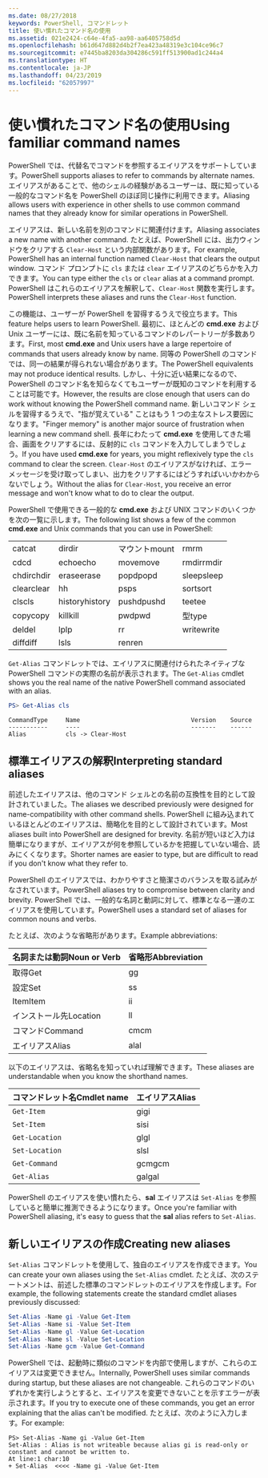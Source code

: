 ```yaml
---
ms.date: 08/27/2018
keywords: PowerShell, コマンドレット
title: 使い慣れたコマンド名の使用
ms.assetid: 021e2424-c64e-4fa5-aa98-aa6405758d5d
ms.openlocfilehash: b61d647d882d4b2f7ea423a48319e3c104ce96c7
ms.sourcegitcommit: e7445ba8203da304286c591ff513900ad1c244a4
ms.translationtype: HT
ms.contentlocale: ja-JP
ms.lasthandoff: 04/23/2019
ms.locfileid: "62057997"
---
```

# <a name="using-familiar-command-names"></a><span data-ttu-id="01288-103">使い慣れたコマンド名の使用</span><span class="sxs-lookup"><span data-stu-id="01288-103">Using familiar command names</span></span>

<span data-ttu-id="01288-104">PowerShell では、代替名でコマンドを参照するエイリアスをサポートしています。</span><span class="sxs-lookup"><span data-stu-id="01288-104">PowerShell supports aliases to refer to commands by alternate names.</span></span> <span data-ttu-id="01288-105">エイリアスがあることで、他のシェルの経験があるユーザーは、既に知っている一般的なコマンド名を PowerShell のほぼ同じ操作に利用できます。</span><span class="sxs-lookup"><span data-stu-id="01288-105">Aliasing allows users with experience in other shells to use common command names that they already know for similar operations in PowerShell.</span></span>

<span data-ttu-id="01288-106">エイリアスは、新しい名前を別のコマンドに関連付けます。</span><span class="sxs-lookup"><span data-stu-id="01288-106">Aliasing associates a new name with another command.</span></span> <span data-ttu-id="01288-107">たとえば、PowerShell には、出力ウィンドウをクリアする `Clear-Host` という内部関数があります。</span><span class="sxs-lookup"><span data-stu-id="01288-107">For example, PowerShell has an internal function named `Clear-Host` that clears the output window.</span></span> <span data-ttu-id="01288-108">コマンド プロンプトに `cls` または `clear` エイリアスのどちらかを入力できます。</span><span class="sxs-lookup"><span data-stu-id="01288-108">You can type either the `cls` or `clear` alias at a command prompt.</span></span> <span data-ttu-id="01288-109">PowerShell はこれらのエイリアスを解釈して、`Clear-Host` 関数を実行します。</span><span class="sxs-lookup"><span data-stu-id="01288-109">PowerShell interprets these aliases and runs the `Clear-Host` function.</span></span>

<span data-ttu-id="01288-110">この機能は、ユーザーが PowerShell を習得するうえで役立ちます。</span><span class="sxs-lookup"><span data-stu-id="01288-110">This feature helps users to learn PowerShell.</span></span> <span data-ttu-id="01288-111">最初に、ほとんどの **cmd.exe** および Unix ユーザーには、既に名前を知っているコマンドのレパートリーが多数あります。</span><span class="sxs-lookup"><span data-stu-id="01288-111">First, most **cmd.exe** and Unix users have a large repertoire of commands that users already know by name.</span></span> <span data-ttu-id="01288-112">同等の PowerShell のコマンドでは、同一の結果が得られない場合があります。</span><span class="sxs-lookup"><span data-stu-id="01288-112">The PowerShell equivalents may not produce identical results.</span></span> <span data-ttu-id="01288-113">しかし、十分に近い結果になるので、PowerShell のコマンド名を知らなくてもユーザーが既知のコマンドを利用することは可能です。</span><span class="sxs-lookup"><span data-stu-id="01288-113">However, the results are close enough that users can do work without knowing the PowerShell command name.</span></span> <span data-ttu-id="01288-114">新しいコマンド シェルを習得するうえで、"指が覚えている" ことはもう 1 つの主なストレス要因になります。</span><span class="sxs-lookup"><span data-stu-id="01288-114">"Finger memory" is another major source of frustration when learning a new command shell.</span></span> <span data-ttu-id="01288-115">長年にわたって **cmd.exe** を使用してきた場合、画面をクリアするには、反射的に `cls` コマンドを入力してしまうでしょう。</span><span class="sxs-lookup"><span data-stu-id="01288-115">If you have used **cmd.exe** for years, you might reflexively type the `cls` command to clear the screen.</span></span> <span data-ttu-id="01288-116">`Clear-Host` のエイリアスがなければ、エラー メッセージを受け取ってしまい、出力をクリアするにはどうすればいいかわからないでしょう。</span><span class="sxs-lookup"><span data-stu-id="01288-116">Without the alias for `Clear-Host`, you receive an error message and won't know what to do to clear the output.</span></span>

<span data-ttu-id="01288-117">PowerShell で使用できる一般的な **cmd.exe** および UNIX コマンドのいくつかを次の一覧に示します。</span><span class="sxs-lookup"><span data-stu-id="01288-117">The following list shows a few of the common **cmd.exe** and Unix commands that you can use in PowerShell:</span></span>

|||||
|-|-|-|-|
|<span data-ttu-id="01288-118">cat</span><span class="sxs-lookup"><span data-stu-id="01288-118">cat</span></span>|<span data-ttu-id="01288-119">dir</span><span class="sxs-lookup"><span data-stu-id="01288-119">dir</span></span>|<span data-ttu-id="01288-120">マウント</span><span class="sxs-lookup"><span data-stu-id="01288-120">mount</span></span>|<span data-ttu-id="01288-121">rm</span><span class="sxs-lookup"><span data-stu-id="01288-121">rm</span></span>|
|<span data-ttu-id="01288-122">cd</span><span class="sxs-lookup"><span data-stu-id="01288-122">cd</span></span>|<span data-ttu-id="01288-123">echo</span><span class="sxs-lookup"><span data-stu-id="01288-123">echo</span></span>|<span data-ttu-id="01288-124">move</span><span class="sxs-lookup"><span data-stu-id="01288-124">move</span></span>|<span data-ttu-id="01288-125">rmdir</span><span class="sxs-lookup"><span data-stu-id="01288-125">rmdir</span></span>|
|<span data-ttu-id="01288-126">chdir</span><span class="sxs-lookup"><span data-stu-id="01288-126">chdir</span></span>|<span data-ttu-id="01288-127">erase</span><span class="sxs-lookup"><span data-stu-id="01288-127">erase</span></span>|<span data-ttu-id="01288-128">popd</span><span class="sxs-lookup"><span data-stu-id="01288-128">popd</span></span>|<span data-ttu-id="01288-129">sleep</span><span class="sxs-lookup"><span data-stu-id="01288-129">sleep</span></span>|
|<span data-ttu-id="01288-130">clear</span><span class="sxs-lookup"><span data-stu-id="01288-130">clear</span></span>|<span data-ttu-id="01288-131">h</span><span class="sxs-lookup"><span data-stu-id="01288-131">h</span></span>|<span data-ttu-id="01288-132">ps</span><span class="sxs-lookup"><span data-stu-id="01288-132">ps</span></span>|<span data-ttu-id="01288-133">sort</span><span class="sxs-lookup"><span data-stu-id="01288-133">sort</span></span>|
|<span data-ttu-id="01288-134">cls</span><span class="sxs-lookup"><span data-stu-id="01288-134">cls</span></span>|<span data-ttu-id="01288-135">history</span><span class="sxs-lookup"><span data-stu-id="01288-135">history</span></span>|<span data-ttu-id="01288-136">pushd</span><span class="sxs-lookup"><span data-stu-id="01288-136">pushd</span></span>|<span data-ttu-id="01288-137">tee</span><span class="sxs-lookup"><span data-stu-id="01288-137">tee</span></span>|
|<span data-ttu-id="01288-138">copy</span><span class="sxs-lookup"><span data-stu-id="01288-138">copy</span></span>|<span data-ttu-id="01288-139">kill</span><span class="sxs-lookup"><span data-stu-id="01288-139">kill</span></span>|<span data-ttu-id="01288-140">pwd</span><span class="sxs-lookup"><span data-stu-id="01288-140">pwd</span></span>|<span data-ttu-id="01288-141">型</span><span class="sxs-lookup"><span data-stu-id="01288-141">type</span></span>|
|<span data-ttu-id="01288-142">del</span><span class="sxs-lookup"><span data-stu-id="01288-142">del</span></span>|<span data-ttu-id="01288-143">lp</span><span class="sxs-lookup"><span data-stu-id="01288-143">lp</span></span>|<span data-ttu-id="01288-144">r</span><span class="sxs-lookup"><span data-stu-id="01288-144">r</span></span>|<span data-ttu-id="01288-145">write</span><span class="sxs-lookup"><span data-stu-id="01288-145">write</span></span>|
|<span data-ttu-id="01288-146">diff</span><span class="sxs-lookup"><span data-stu-id="01288-146">diff</span></span>|<span data-ttu-id="01288-147">ls</span><span class="sxs-lookup"><span data-stu-id="01288-147">ls</span></span>|<span data-ttu-id="01288-148">ren</span><span class="sxs-lookup"><span data-stu-id="01288-148">ren</span></span>||

<span data-ttu-id="01288-149">`Get-Alias` コマンドレットでは、エイリアスに関連付けられたネイティブな PowerShell コマンドの実際の名前が表示されます。</span><span class="sxs-lookup"><span data-stu-id="01288-149">The `Get-Alias` cmdlet shows you the real name of the native PowerShell command associated with an alias.</span></span>

```powershell
PS> Get-Alias cls
```

```Output
CommandType     Name                               Version    Source
-----------     ----                               -------    ------
Alias           cls -> Clear-Host
```

## <a name="interpreting-standard-aliases"></a><span data-ttu-id="01288-150">標準エイリアスの解釈</span><span class="sxs-lookup"><span data-stu-id="01288-150">Interpreting standard aliases</span></span>

<span data-ttu-id="01288-151">前述したエイリアスは、他のコマンド シェルとの名前の互換性を目的として設計されていました。</span><span class="sxs-lookup"><span data-stu-id="01288-151">The aliases we described previously were designed for name-compatibility with other command shells.</span></span>
<span data-ttu-id="01288-152">PowerShell に組み込まれているほとんどのエイリアスは、簡略化を目的として設計されています。</span><span class="sxs-lookup"><span data-stu-id="01288-152">Most aliases built into PowerShell are designed for brevity.</span></span> <span data-ttu-id="01288-153">名前が短いほど入力は簡単になりますが、エイリアスが何を参照しているかを把握していない場合、読みにくくなります。</span><span class="sxs-lookup"><span data-stu-id="01288-153">Shorter names are easier to type, but are difficult to read if you don't know what they refer to.</span></span>

<span data-ttu-id="01288-154">PowerShell のエイリアスでは、わかりやすさと簡潔さのバランスを取る試みがなされています。</span><span class="sxs-lookup"><span data-stu-id="01288-154">PowerShell aliases try to compromise between clarity and brevity.</span></span> <span data-ttu-id="01288-155">PowerShell では、一般的な名詞と動詞に対して、標準となる一連のエイリアスを使用しています。</span><span class="sxs-lookup"><span data-stu-id="01288-155">PowerShell uses a standard set of aliases for common nouns and verbs.</span></span>

<span data-ttu-id="01288-156">たとえば、次のような省略形があります。</span><span class="sxs-lookup"><span data-stu-id="01288-156">Example abbreviations:</span></span>

| <span data-ttu-id="01288-157">名詞または動詞</span><span class="sxs-lookup"><span data-stu-id="01288-157">Noun or Verb</span></span> | <span data-ttu-id="01288-158">省略形</span><span class="sxs-lookup"><span data-stu-id="01288-158">Abbreviation</span></span> |
|--------------|--------------|
| <span data-ttu-id="01288-159">取得</span><span class="sxs-lookup"><span data-stu-id="01288-159">Get</span></span>          | <span data-ttu-id="01288-160">g</span><span class="sxs-lookup"><span data-stu-id="01288-160">g</span></span>            |
| <span data-ttu-id="01288-161">設定</span><span class="sxs-lookup"><span data-stu-id="01288-161">Set</span></span>          | <span data-ttu-id="01288-162">s</span><span class="sxs-lookup"><span data-stu-id="01288-162">s</span></span>            |
| <span data-ttu-id="01288-163">Item</span><span class="sxs-lookup"><span data-stu-id="01288-163">Item</span></span>         | <span data-ttu-id="01288-164">i</span><span class="sxs-lookup"><span data-stu-id="01288-164">i</span></span>            |
| <span data-ttu-id="01288-165">インストール先</span><span class="sxs-lookup"><span data-stu-id="01288-165">Location</span></span>     | <span data-ttu-id="01288-166">l</span><span class="sxs-lookup"><span data-stu-id="01288-166">l</span></span>            |
| <span data-ttu-id="01288-167">コマンド</span><span class="sxs-lookup"><span data-stu-id="01288-167">Command</span></span>      | <span data-ttu-id="01288-168">cm</span><span class="sxs-lookup"><span data-stu-id="01288-168">cm</span></span>           |
| <span data-ttu-id="01288-169">エイリアス</span><span class="sxs-lookup"><span data-stu-id="01288-169">Alias</span></span>        | <span data-ttu-id="01288-170">al</span><span class="sxs-lookup"><span data-stu-id="01288-170">al</span></span>           |

<span data-ttu-id="01288-171">以下のエイリアスは、省略名を知っていれば理解できます。</span><span class="sxs-lookup"><span data-stu-id="01288-171">These aliases are understandable when you know the shorthand names.</span></span>

| <span data-ttu-id="01288-172">コマンドレット名</span><span class="sxs-lookup"><span data-stu-id="01288-172">Cmdlet name</span></span>    | <span data-ttu-id="01288-173">エイリアス</span><span class="sxs-lookup"><span data-stu-id="01288-173">Alias</span></span> |
|----------------|-------|
| `Get-Item`     | <span data-ttu-id="01288-174">gi</span><span class="sxs-lookup"><span data-stu-id="01288-174">gi</span></span>    |
| `Set-Item`     | <span data-ttu-id="01288-175">si</span><span class="sxs-lookup"><span data-stu-id="01288-175">si</span></span>    |
| `Get-Location` | <span data-ttu-id="01288-176">gl</span><span class="sxs-lookup"><span data-stu-id="01288-176">gl</span></span>    |
| `Set-Location` | <span data-ttu-id="01288-177">sl</span><span class="sxs-lookup"><span data-stu-id="01288-177">sl</span></span>    |
| `Get-Command`  | <span data-ttu-id="01288-178">gcm</span><span class="sxs-lookup"><span data-stu-id="01288-178">gcm</span></span>   |
| `Get-Alias`    | <span data-ttu-id="01288-179">gal</span><span class="sxs-lookup"><span data-stu-id="01288-179">gal</span></span>   |

<span data-ttu-id="01288-180">PowerShell のエイリアスを使い慣れたら、**sal** エイリアスは `Set-Alias` を参照していると簡単に推測できるようになります。</span><span class="sxs-lookup"><span data-stu-id="01288-180">Once you're familiar with PowerShell aliasing, it's easy to guess that the **sal** alias refers to `Set-Alias`.</span></span>

## <a name="creating-new-aliases"></a><span data-ttu-id="01288-181">新しいエイリアスの作成</span><span class="sxs-lookup"><span data-stu-id="01288-181">Creating new aliases</span></span>

<span data-ttu-id="01288-182">`Set-Alias` コマンドレットを使用して、独自のエイリアスを作成できます。</span><span class="sxs-lookup"><span data-stu-id="01288-182">You can create your own aliases using the `Set-Alias` cmdlet.</span></span> <span data-ttu-id="01288-183">たとえば、次のステートメントは、前述した標準のコマンドレットのエイリアスを作成します。</span><span class="sxs-lookup"><span data-stu-id="01288-183">For example, the following statements create the standard cmdlet aliases previously discussed:</span></span>

```powershell
Set-Alias -Name gi -Value Get-Item
Set-Alias -Name si -Value Set-Item
Set-Alias -Name gl -Value Get-Location
Set-Alias -Name sl -Value Set-Location
Set-Alias -Name gcm -Value Get-Command
```

<span data-ttu-id="01288-184">PowerShell では、起動時に類似のコマンドを内部で使用しますが、これらのエイリアスは変更できません。</span><span class="sxs-lookup"><span data-stu-id="01288-184">Internally, PowerShell uses similar commands during startup, but these aliases are not changeable.</span></span>
<span data-ttu-id="01288-185">これらのコマンドのいずれかを実行しようとすると、エイリアスを変更できないことを示すエラーが表示されます。</span><span class="sxs-lookup"><span data-stu-id="01288-185">If you try to execute one of these commands, you get an error explaining that the alias can't be modified.</span></span> <span data-ttu-id="01288-186">たとえば、次のように入力します。</span><span class="sxs-lookup"><span data-stu-id="01288-186">For example:</span></span>

```
PS> Set-Alias -Name gi -Value Get-Item
Set-Alias : Alias is not writeable because alias gi is read-only or constant and cannot be written to.
At line:1 char:10
+ Set-Alias  <<<< -Name gi -Value Get-Item
```
